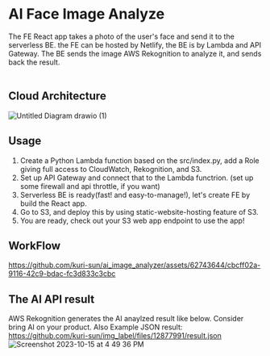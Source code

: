 # AI Face Image Analyze

The FE React app takes a photo of the user's face and send it to the serverless BE. the FE can be hosted by Netlify, the BE is by Lambda and API Gateway.
The BE sends the image AWS Rekognition to analyze it, and sends back the result.
<br/>
<br/>

## Cloud Architecture

![Untitled Diagram drawio (1)](https://github.com/kuri-sun/ai_image_analyzer/assets/62743644/c1ce1c29-d24a-495c-949c-0c5c2a33aac9)

## Usage

1. Create a Python Lambda function based on the src/index.py, add a Role giving full access to CloudWatch, Rekognition, and S3.
2. Set up API Gateway and connect that to the Lambda functrion. (set up some firewall and api throttle, if you want)
3. Serverless BE is ready(fast! and easy-to-manage!), let's create FE by build the React app.
4. Go to S3, and deploy this by using static-website-hosting feature of S3.
5. You are ready, check out your S3 web app endpoint to use the app!

## WorkFlow

https://github.com/kuri-sun/ai_image_analyzer/assets/62743644/cbcff02a-9116-42c9-bdac-fc3d833c3cbc

## The AI API result

AWS Rekognition generates the AI anaylzed result like below. Consider bring AI on your product. Also Example JSON result: https://github.com/kuri-sun/img_label/files/12877991/result.json
![Screenshot 2023-10-15 at 4 49 36 PM](https://github.com/kuri-sun/ai_image_analyzer/assets/62743644/8dae8eb3-4d81-47d7-acb7-9843794b65da)

